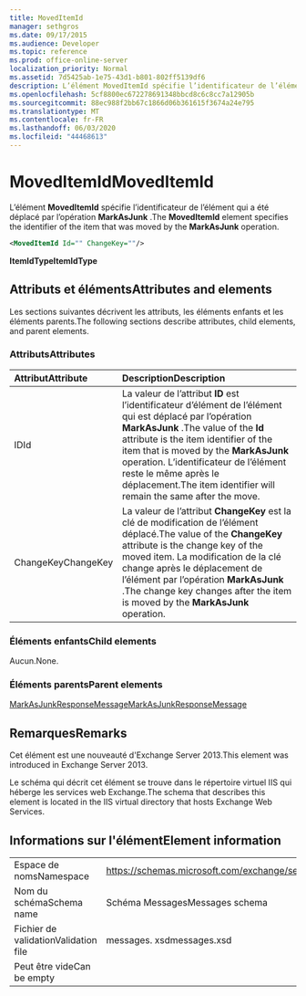 ```yaml
---
title: MovedItemId
manager: sethgros
ms.date: 09/17/2015
ms.audience: Developer
ms.topic: reference
ms.prod: office-online-server
localization_priority: Normal
ms.assetid: 7d5425ab-1e75-43d1-b801-802ff5139df6
description: L’élément MovedItemId spécifie l’identificateur de l’élément qui a été déplacé par l’opération MarkAsJunk.
ms.openlocfilehash: 5cf8800ec672278691348bbcd8c6c8cc7a12905b
ms.sourcegitcommit: 88ec988f2bb67c1866d06b361615f3674a24e795
ms.translationtype: MT
ms.contentlocale: fr-FR
ms.lasthandoff: 06/03/2020
ms.locfileid: "44468613"
---
```

# <a name="moveditemid"></a><span data-ttu-id="34b2d-103">MovedItemId</span><span class="sxs-lookup"><span data-stu-id="34b2d-103">MovedItemId</span></span>

<span data-ttu-id="34b2d-104">L’élément **MovedItemId** spécifie l’identificateur de l’élément qui a été déplacé par l’opération **MarkAsJunk** .</span><span class="sxs-lookup"><span data-stu-id="34b2d-104">The **MovedItemId** element specifies the identifier of the item that was moved by the **MarkAsJunk** operation.</span></span> 
  
```XML
<MovedItemId Id="" ChangeKey=""/>
```

 <span data-ttu-id="34b2d-105">**ItemIdType**</span><span class="sxs-lookup"><span data-stu-id="34b2d-105">**ItemIdType**</span></span>
## <a name="attributes-and-elements"></a><span data-ttu-id="34b2d-106">Attributs et éléments</span><span class="sxs-lookup"><span data-stu-id="34b2d-106">Attributes and elements</span></span>

<span data-ttu-id="34b2d-107">Les sections suivantes décrivent les attributs, les éléments enfants et les éléments parents.</span><span class="sxs-lookup"><span data-stu-id="34b2d-107">The following sections describe attributes, child elements, and parent elements.</span></span>
  
### <a name="attributes"></a><span data-ttu-id="34b2d-108">Attributs</span><span class="sxs-lookup"><span data-stu-id="34b2d-108">Attributes</span></span>

|<span data-ttu-id="34b2d-109">**Attribut**</span><span class="sxs-lookup"><span data-stu-id="34b2d-109">**Attribute**</span></span>|<span data-ttu-id="34b2d-110">**Description**</span><span class="sxs-lookup"><span data-stu-id="34b2d-110">**Description**</span></span>|
|:-----|:-----|
|<span data-ttu-id="34b2d-111">ID</span><span class="sxs-lookup"><span data-stu-id="34b2d-111">Id</span></span>  <br/> |<span data-ttu-id="34b2d-112">La valeur de l’attribut **ID** est l’identificateur d’élément de l’élément qui est déplacé par l’opération **MarkAsJunk** .</span><span class="sxs-lookup"><span data-stu-id="34b2d-112">The value of the **Id** attribute is the item identifier of the item that is moved by the **MarkAsJunk** operation.</span></span> <span data-ttu-id="34b2d-113">L’identificateur de l’élément reste le même après le déplacement.</span><span class="sxs-lookup"><span data-stu-id="34b2d-113">The item identifier will remain the same after the move.</span></span>  <br/> |
|<span data-ttu-id="34b2d-114">ChangeKey</span><span class="sxs-lookup"><span data-stu-id="34b2d-114">ChangeKey</span></span>  <br/> |<span data-ttu-id="34b2d-115">La valeur de l’attribut **ChangeKey** est la clé de modification de l’élément déplacé.</span><span class="sxs-lookup"><span data-stu-id="34b2d-115">The value of the **ChangeKey** attribute is the change key of the moved item.</span></span> <span data-ttu-id="34b2d-116">La modification de la clé change après le déplacement de l’élément par l’opération **MarkAsJunk** .</span><span class="sxs-lookup"><span data-stu-id="34b2d-116">The change key changes after the item is moved by the **MarkAsJunk** operation.</span></span>  <br/> |
   
### <a name="child-elements"></a><span data-ttu-id="34b2d-117">Éléments enfants</span><span class="sxs-lookup"><span data-stu-id="34b2d-117">Child elements</span></span>

<span data-ttu-id="34b2d-118">Aucun.</span><span class="sxs-lookup"><span data-stu-id="34b2d-118">None.</span></span>
  
### <a name="parent-elements"></a><span data-ttu-id="34b2d-119">Éléments parents</span><span class="sxs-lookup"><span data-stu-id="34b2d-119">Parent elements</span></span>

[<span data-ttu-id="34b2d-120">MarkAsJunkResponseMessage</span><span class="sxs-lookup"><span data-stu-id="34b2d-120">MarkAsJunkResponseMessage</span></span>](markasjunkresponsemessage.md)
  
## <a name="remarks"></a><span data-ttu-id="34b2d-121">Remarques</span><span class="sxs-lookup"><span data-stu-id="34b2d-121">Remarks</span></span>

<span data-ttu-id="34b2d-122">Cet élément est une nouveauté d'Exchange Server 2013.</span><span class="sxs-lookup"><span data-stu-id="34b2d-122">This element was introduced in Exchange Server 2013.</span></span>
  
<span data-ttu-id="34b2d-123">Le schéma qui décrit cet élément se trouve dans le répertoire virtuel IIS qui héberge les services web Exchange.</span><span class="sxs-lookup"><span data-stu-id="34b2d-123">The schema that describes this element is located in the IIS virtual directory that hosts Exchange Web Services.</span></span>
  
## <a name="element-information"></a><span data-ttu-id="34b2d-124">Informations sur l'élément</span><span class="sxs-lookup"><span data-stu-id="34b2d-124">Element information</span></span>

|||
|:-----|:-----|
|<span data-ttu-id="34b2d-125">Espace de noms</span><span class="sxs-lookup"><span data-stu-id="34b2d-125">Namespace</span></span>  <br/> |https://schemas.microsoft.com/exchange/services/2006/messages  <br/> |
|<span data-ttu-id="34b2d-126">Nom du schéma</span><span class="sxs-lookup"><span data-stu-id="34b2d-126">Schema name</span></span>  <br/> |<span data-ttu-id="34b2d-127">Schéma Messages</span><span class="sxs-lookup"><span data-stu-id="34b2d-127">Messages schema</span></span>  <br/> |
|<span data-ttu-id="34b2d-128">Fichier de validation</span><span class="sxs-lookup"><span data-stu-id="34b2d-128">Validation file</span></span>  <br/> |<span data-ttu-id="34b2d-129">messages. xsd</span><span class="sxs-lookup"><span data-stu-id="34b2d-129">messages.xsd</span></span>  <br/> |
|<span data-ttu-id="34b2d-130">Peut être vide</span><span class="sxs-lookup"><span data-stu-id="34b2d-130">Can be empty</span></span>  <br/> ||
   

